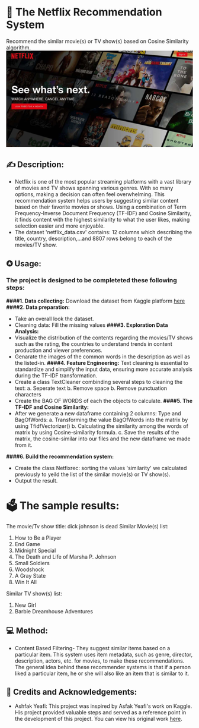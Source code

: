 # 🎥 **The Netflix Recommendation System**
Recommend the similar movie(s) or TV show(s) based on Cosine Similarity algorithm.
![cover](materials/cover.jpg)

## ✍ Description:
- Netflix is one of the most popular streaming platforms with a vast library of movies and TV shows spanning various genres. With so many options, making a decision can often feel overwhelming. This recommendation system helps users by suggesting similar content based on their favorite movies or shows. Using a combination of Term Frequency-Inverse Document Frequency (TF-IDF) and Cosine Similarity, it finds content with the highest similarity to what the user likes, making selection easier and more enjoyable.
- The dataset 'netflix_data.csv' contains: 12 columns which describing the title, country, description,...and 8807 rows belong to each of the movies/TV show.


## ✪ Usage:
### The project is designed to be completeted these following steps:
**####1. Data collecting:** Download the dataset from Kaggle platform [here](https://www.kaggle.com/datasets/ashfakyeafi/netflix-movies-and-shows-dataset)
**####2. Data preparation:**
   - Take an overall look the dataset.
   - Cleaning data: Fill the missing values
**####3. Exploration Data Analysis:**
   - Visualize the distribution of the contents regarding the movies/TV shows such as the rating, the countries to understand trends in content production and viewer preferences.
   - Genarate the images of the common words in the description as well as the listed-in.
**####4. Feature Engineering:**
Text cleaning is essential to standardize and simplify the input data, ensuring more accurate analysis during the TF-IDF transformation.
   - Create a class TextCleaner combinding several steps to cleaning the text:
     a. Seperate text
     b. Remove space
     b. Remove punctuation characters
   - Create the BAG OF WORDS of each the objects to calculate.
**####5. The TF-IDF and Cosine Similarity:**
   - After we generate a new dataframe containing 2 columns: Type and BagOfWords:
     a. Transforming the value BagOfWords into the matrix by using TfidfVectorizer()
     b. Calculating the similarity among the words of matrix by using Cosine-similarity formula.
     c. Save the results of the matrix, the cosine-similar into our files and the new dataframe we made from it.

**####6. Build the recommendation system:**
  -  Create the class Netfixrec: sorting the values 'similarity' we calculated previously to yeild the list of the similar movie(s) or TV show(s).
  -  Output the result.
# 🗳️ The sample results:
The movie/Tv show title: dick johnson is dead
Similar Movie(s) list:
1. How to Be a Player
2. End Game
3. Midnight Special
4. The Death and Life of Marsha P. Johnson
5. Small Soldiers
6. Woodshock
7. A Gray State
8. Win It All

Similar TV show(s) list:
1. New Girl
2. Barbie Dreamhouse Adventures

   
## 💻 Method:
- Content Based Filtering- They suggest similar items based on a particular item. This system uses item metadata, such as genre, director, description, actors, etc. for movies, to make these recommendations. The general idea behind these recommender systems is that if a person liked a particular item, he or she will also like an item that is similar to it.

  

## 🔖 Credits and Acknowledgements:
- Ashfak Yeafi: This project was inspired by Asfak Yeafi's work on Kaggle. His project provided valuable steps and served as a reference point in the development of this project. You can view his original work [here](https://www.kaggle.com/code/ashfakyeafi/movie-recommendation-system).



